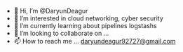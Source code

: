 - 👋 Hi, I’m @DaryunDeagur
- 🙂 I’m interested in cloud networking, cyber security
- 🌱 I’m currently learning about pipelines logstashs
- 💞️ I’m looking to collaborate on ...
- 📫 How to reach me ... daryundeagur92727@gmail.com

<!---
DaryunDeagur/DaryunDeagur is a ✨ special ✨ repository because its `README.md` (this file) appears on your GitHub profile.
You can click the Preview link to take a look at your changes.
--->
